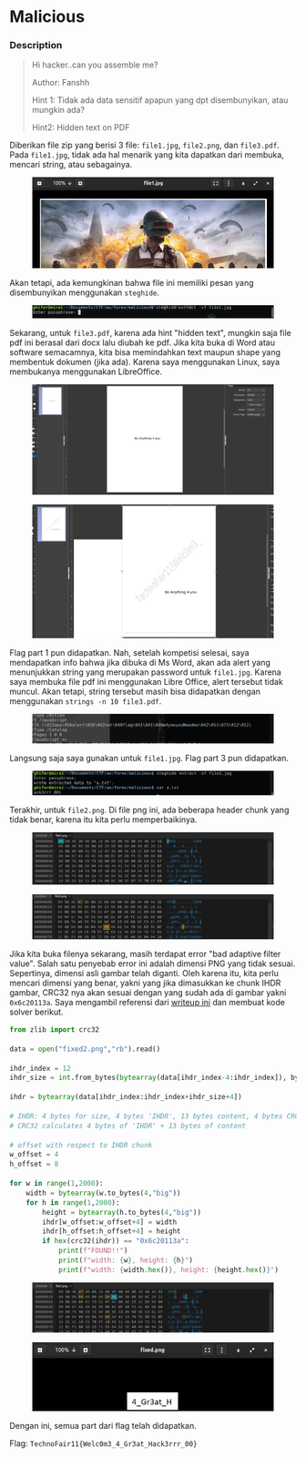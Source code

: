 # Malicious

### Description

> Hi hacker..can you assemble me?
>
> Author: Fanshh
>
> Hint 1: Tidak ada data sensitif apapun yang dpt disembunyikan, atau mungkin ada?&#x20;
>
> Hint2: Hidden text on PDF

Diberikan file zip yang berisi 3 file: `file1.jpg`, `file2.png`, dan `file3.pdf`. Pada `file1.jpg`, tidak ada  hal menarik yang kita dapatkan dari membuka, mencari string, atau sebagainya.&#x20;

<figure><img src="../../../.gitbook/assets/image (6) (1).png" alt=""><figcaption></figcaption></figure>

Akan tetapi, ada kemungkinan bahwa file ini memiliki pesan yang disembunyikan menggunakan `steghide`.

<figure><img src="../../../.gitbook/assets/image (7) (1).png" alt=""><figcaption></figcaption></figure>

Sekarang, untuk `file3.pdf`, karena ada hint "hidden text", mungkin saja file pdf ini berasal dari docx lalu diubah ke pdf. Jika kita buka di Word atau software semacamnya, kita bisa memindahkan text maupun shape yang membentuk dokumen (jika ada). Karena saya menggunakan Linux, saya membukanya menggunakan LibreOffice.

<figure><img src="../../../.gitbook/assets/image (8) (1).png" alt=""><figcaption></figcaption></figure>

<figure><img src="../../../.gitbook/assets/image (9) (1).png" alt=""><figcaption></figcaption></figure>

Flag part 1 pun didapatkan. Nah, setelah kompetisi selesai, saya mendapatkan info bahwa jika dibuka di Ms Word, akan ada alert yang menunjukkan string yang merupakan password untuk `file1.jpg`. Karena saya membuka file pdf ini menggunakan Libre Office, alert tersebut tidak muncul. Akan tetapi, string tersebut masih bisa didapatkan dengan menggunakan `strings -n 10 file3.pdf`.

<figure><img src="../../../.gitbook/assets/image (10) (1).png" alt=""><figcaption></figcaption></figure>

Langsung saja saya gunakan untuk `file1.jpg`.  Flag part 3 pun didapatkan.

<figure><img src="../../../.gitbook/assets/image (11) (1).png" alt=""><figcaption></figcaption></figure>

Terakhir, untuk `file2.png`. Di file png ini, ada beberapa header chunk yang tidak benar, karena itu kita perlu memperbaikinya.

<figure><img src="../../../.gitbook/assets/image (12) (1).png" alt=""><figcaption></figcaption></figure>

<figure><img src="../../../.gitbook/assets/image (14) (1).png" alt=""><figcaption></figcaption></figure>

Jika kita buka filenya sekarang, masih terdapat error "bad adaptive filter value". Salah satu penyebab error ini adalah dimensi PNG yang tidak sesuai. Sepertinya, dimensi asli gambar telah diganti. Oleh karena itu, kita perlu mencari dimensi yang benar, yakni yang jika dimasukkan ke chunk IHDR gambar, CRC32 nya akan sesuai dengan yang sudah ada di gambar yakni `0x6c20113a`.  Saya mengambil referensi dari [writeup ini](https://ctftime.org/writeup/23809) dan membuat kode solver berikut.

```python
from zlib import crc32

data = open("fixed2.png","rb").read()

ihdr_index = 12
ihdr_size = int.from_bytes(bytearray(data[ihdr_index-4:ihdr_index]), byteorder="big")

ihdr = bytearray(data[ihdr_index:ihdr_index+ihdr_size+4]) 	

# IHDR: 4 bytes for size, 4 bytes 'IHDR', 13 bytes content, 4 bytes CRC32
# CRC32 calculates 4 bytes of 'IHDR' + 13 bytes of content

# offset with respect to IHDR chunk
w_offset = 4
h_offset = 8

for w in range(1,2000):
	width = bytearray(w.to_bytes(4,"big"))
	for h in range(1,2000):
		height = bytearray(h.to_bytes(4,"big"))
		ihdr[w_offset:w_offset+4] = width
		ihdr[h_offset:h_offset+4] = height
		if hex(crc32(ihdr)) == "0x6c20113a":
			print(f"FOUND!!")
			print(f"width: {w}, height: {h}")
			print(f"width: {width.hex()}, height: {height.hex()}")
```

<figure><img src="../../../.gitbook/assets/image (13) (1).png" alt=""><figcaption></figcaption></figure>

<figure><img src="../../../.gitbook/assets/image (15) (1).png" alt=""><figcaption></figcaption></figure>

Dengan ini, semua part dari flag telah didapatkan.

Flag: `TechnoFair11{Welc0m3_4_Gr3at_Hack3rrr_00}`
